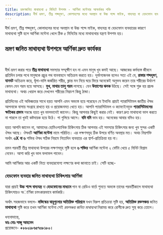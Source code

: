 ```yaml
---
title: ভ্রমণজনিত মাথাব্যথা ৫ মিনিটে উপশম - আর্ণিকা মন্টেনার আশ্চর্যকর শক্তি
description: দীর্ঘ ভ্রমণ, তীব্র শব্দদূষণ, কোলাহলের মধ্যে অবস্থান বা উচ্চ শব্দে মাইক, বাদ্যযন্ত্র বা হেডফোন ব্যবহারের কারণে মাথাব্যথা সৃষ্টি হলে আর্ণিকা মন্টেনা খেলে ঠিক ৫ মিনিটের মধ্যে মাথাব্যথার যন্ত্রণা উপশম হয়।
---
```

দীর্ঘ ভ্রমণ, তীব্র শব্দদূষণ, কোলাহলের মধ্যে অবস্থান বা উচ্চ শব্দে মাইক, বাদ্যযন্ত্র বা হেডফোন ব্যবহারের কারণে মাথাব্যথা সৃষ্টি হলে আর্ণিকা মন্টেনা খেলে ঠিক ৫ মিনিটের মধ্যে মাথাব্যথার যন্ত্রণা উপশম হয়।

## ভ্রমণ জনিত মাথাব্যথা উপশমে আর্ণিকা দ্রুত কার্যকর
<p><br></p>
দীর্ঘ ভ্রমণ করার পরে <strong>তীব্র মাথাব্যথা</strong> সমস্যার সম্মূক্ষীণ হন না এমন মানুষ খুব কমই আছে। আজকের কর্মব্যস্ত জীবনে প্রতিদিন চলার পথে মানুষকে প্রচুর পথ যানবাহনে অতিক্রম করতে হয়। দূর্ভাগ্যজনক হলেও সত্য এই যে, <strong>রাস্তার শব্দদূষণ, যানযট</strong> অতিক্রম করে, ধূঁলা-বালি জর্জরিত শরীর, ক্লান্ত মন নিয়ে ঘরে ফিরে অনেকেই অনুভব করেন তার শরীরের উর্ধাংশ কেমন যেন গরম হয়ে আসছে। <strong>মুখ, মাথার তালু গরম</strong> লাগছে। যেন <strong>উত্তাপের ঝলক</strong> উঠছে। সেই সঙ্গে শুরু হয় প্রচন্ড মাথাব্যথা। অথচ খেয়াল করে দেখলেন শরীরের নিম্নাংশ কিন্তু ঠান্ডা।

প্রতিদিনের এই অভিজ্ঞতার সাথে হয়ত আপনি এমন অভ্যস্ত হয়ে পরেছেন যে ইদানিং প্রায়ই প্যারাসিটামল জাতীয় ঔষধ আপনাকে বাসায় সংগ্রহে রাখতে হয় ও প্রয়োজনমত খেতে হয়। আপনি প্যারাসিটামল ও ক্যাফ্যইনযুক্ত <strong>প্যারাসিটামলের ক্ষতিকর প্রভাব</strong> সম্বন্ধে হয়ত খুব ভালভাবেই জানেন। কিন্তু আপনার কিছুই করার নেই। কারণ দ্রুত মাথাব্যথা ভাল করতে না পারলে তা খুবই কষ্টদায়ক হয়ে উঠে। গা গুলিয়ে আসে। <strong>বমি বমি</strong> ভাব হয়। অনেকের আবার বমিও হয়।

হয়ত আপনি জানেন না, আমাদের হোমিওপ্যাথিক চিকিৎসায় ঠিক আপনার এই সমস্যার চিকিৎসার জন্য খুব সুন্দর একটি ঔষধ আছে। ঔষধটি <strong>আর্ণিকা মন্টেনা</strong> নামে পরিচিত। এর লক্ষণসমূহ ঠিক উপরে বর্ণিত অবস্থার মত। অথচ নিম্নশক্তি অর্থাৎ <strong>৩X বা ৬</strong> শক্তির ঔষধ সঠিক নিয়মে নিত্যদিন ব্যবহারে এর প্বার্শ-প্রতিক্রিয়া হয় না।

ভ্রমন পরবর্তী তীব্র মাথাব্যথা উপরের লক্ষণসমূহ সৃষ্টি হলে <strong>৬ শক্তির</strong> আর্ণিকা মন্টেনা ২ ফোঁটা খেয়ে ৫ মিনিট বিশ্রাম নেবেন। আশা করি খুব ভাল ফলাফল পাবেন।

আমি আর্ণিকার আর একটি নিত্য ব্যবহারযোগ্য লক্ষণের কথা জানাতে চাই। সেটি হচ্ছে-

### হেডফোন ব্যবহার জনিত মাথাব্যথা চিকিৎসায় আর্ণিকা

যারা প্রায়ই <strong>উচ্চ শব্দে বাদ্যযন্ত্র</strong> বা <strong>হেডফোনের মাধ্যমে </strong>গান বা রেডিও বার্তা শুনতে অভ্যস্ত তাদের পরবর্তীকালে মাথাব্যথা চিকিৎসায়ও অার্ণিকা চমৎকারভাবে কার্যকরি।

অর্থাৎ সহজভাবে বললে- <strong>মস্তিস্কের স্নায়ুগুলোর অতিরিক্ত পরিশ্রমে</strong> যখন বিরুপ প্রতিক্রয়া সৃষ্টি হয়, <strong>অতিরিক্ত রক্তসঞ্চয়</strong> জনিত <strong>মাথাব্যথা</strong> সৃষ্টি করে তখন আর্ণিকা মন্টেনা সেই <em>রক্তসঞ্চয় জনিত মাথাব্যথা</em> নিরাময় করে রোগীকে দ্রুত সুস্থ করে তোলে।

<p>ধন্যবাদান্তে,<br>
<strong>ডাঃ মোঃ সাজু আহমেদ</strong><br>
প্রয়োজনে- <strong>+৮৮০১৮৬৫৭৩৮১৮০।</strong></p>
